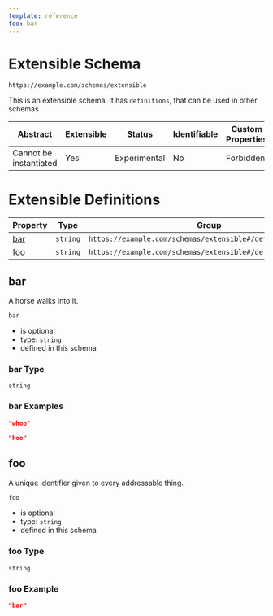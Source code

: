 ```yaml
---
template: reference
foo: bar
---
```


# Extensible Schema

```
https://example.com/schemas/extensible
```

This is an extensible schema. It has `definitions`, that can be used in other schemas

| [Abstract](../abstract.md) | Extensible | [Status](../status.md) | Identifiable | Custom Properties | Additional Properties | Defined In                                       |
| -------------------------- | ---------- | ---------------------- | ------------ | ----------------- | --------------------- | ------------------------------------------------ |
| Cannot be instantiated     | Yes        | Experimental           | No           | Forbidden         | Permitted             | [extensible.schema.json](extensible.schema.json) |

# Extensible Definitions

| Property    | Type     | Group                                                        |
| ----------- | -------- | ------------------------------------------------------------ |
| [bar](#bar) | `string` | `https://example.com/schemas/extensible#/definitions/second` |
| [foo](#foo) | `string` | `https://example.com/schemas/extensible#/definitions/first`  |

## bar

A horse walks into it.

`bar`

- is optional
- type: `string`
- defined in this schema

### bar Type

`string`

### bar Examples

```json
"whoo"
```

```json
"hoo"
```

## foo

A unique identifier given to every addressable thing.

`foo`

- is optional
- type: `string`
- defined in this schema

### foo Type

`string`

### foo Example

```json
"bar"
```
